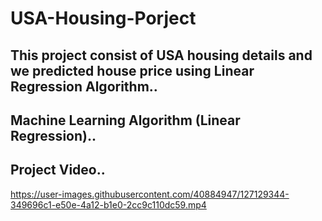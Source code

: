 # USA-Housing-Porject
## This project consist of USA housing details and we predicted house price using Linear Regression Algorithm..
## Machine Learning Algorithm (Linear Regression)..
## Project Video..
https://user-images.githubusercontent.com/40884947/127129344-349696c1-e50e-4a12-b1e0-2cc9c110dc59.mp4


